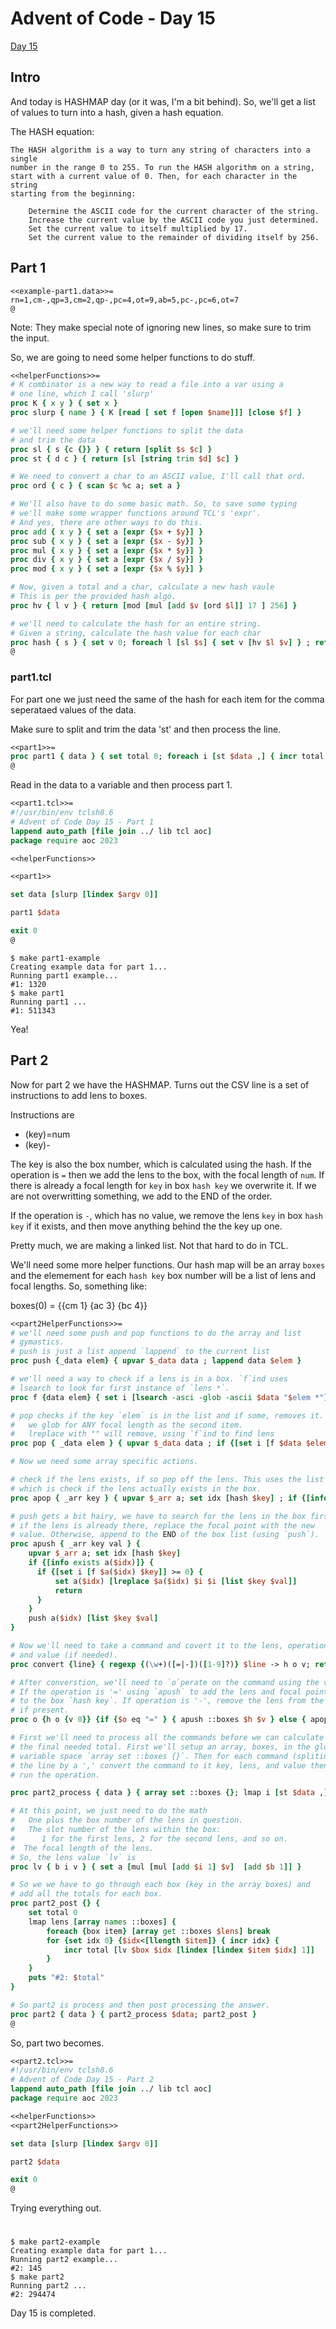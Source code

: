 # Advent of Code - Day 15

[Day 15](https://adventofcode.com/2023/day/15)

## Intro

And today is HASHMAP day (or it was, I'm a bit behind). So, we'll get a 
list of values to turn into a hash, given a hash equation. 

The HASH equation:

``` shell
The HASH algorithm is a way to turn any string of characters into a single 
number in the range 0 to 255. To run the HASH algorithm on a string, 
start with a current value of 0. Then, for each character in the string 
starting from the beginning:

    Determine the ASCII code for the current character of the string.
    Increase the current value by the ASCII code you just determined.
    Set the current value to itself multiplied by 17.
    Set the current value to the remainder of dividing itself by 256.
```

## Part 1

``` text
<<example-part1.data>>=
rn=1,cm-,qp=3,cm=2,qp-,pc=4,ot=9,ab=5,pc-,pc=6,ot=7
@
```

Note: They make special note of ignoring new lines, so make sure to 
trim the input. 

So, we are going to need some helper functions to do stuff.

``` tcl
<<helperFunctions>>=
# K combinator is a new way to read a file into a var using a 
# one line, which I call 'slurp'
proc K { x y } { set x }
proc slurp { name } { K [read [ set f [open $name]]] [close $f] }

# we'll need some helper functions to split the data
# and trim the data
proc sl { s {c {}} } { return [split $s $c] }
proc st { d c } { return [sl [string trim $d] $c] }

# We need to convert a char to an ASCII value, I'll call that ord.
proc ord { c } { scan $c %c a; set a }

# We'll also have to do some basic math. So, to save some typing
# we'll make some wrapper functions around TCL's 'expr'.
# And yes, there are other ways to do this. 
proc add { x y } { set a [expr {$x + $y}] }
proc sub { x y } { set a [expr {$x - $y}] }
proc mul { x y } { set a [expr {$x * $y}] }
proc div { x y } { set a [expr {$x / $y}] }
proc mod { x y } { set a [expr {$x % $y}] }

# Now, given a total and a char, calculate a new hash vaule
# This is per the provided hash algo.
proc hv { l v } { return [mod [mul [add $v [ord $l]] 17 ] 256] }

# we'll need to calculate the hash for an entire string.
# Given a string, calculate the hash value for each char
proc hash { s } { set v 0; foreach l [sl $s] { set v [hv $l $v] } ; return $v }
@
```

### part1.tcl 

For part one we just need the same of the hash for each item for the comma 
seperataed values of the data.

Make sure to split and trim the data 'st' and then process the line.

``` tcl 
<<part1>>=
proc part1 { data } { set total 0; foreach i [st $data ,] { incr total [hash $i] } ; puts "#1: $total" }
@
```

Read in the data to a variable and then process part 1.

``` tcl
<<part1.tcl>>=
#!/usr/bin/env tclsh8.6
# Advent of Code Day 15 - Part 1
lappend auto_path [file join ../ lib tcl aoc]
package require aoc 2023

<<helperFunctions>>

<<part1>>

set data [slurp [lindex $argv 0]]

part1 $data

exit 0
@
```

``` shell
$ make part1-example
Creating example data for part 1...
Running part1 example...
#1: 1320
$ make part1
Running part1 ...
#1: 511343
```

Yea! 

## Part 2

Now for part 2 we have the HASHMAP. Turns out the CSV line is a set of 
instructions to add lens to boxes. 

Instructions are 

* (key)=num
* (key)-

The key is also the box number, which is calculated using the hash. If
the operation is `=` then we add the lens to the box, with the focal 
length of `num`. If there is already a focal length for `key` in box
`hash key` we overwrite it. If we are not overwritting something, we 
add to the END of the order. 

If the operation is `-`, which has no value, we remove the lens `key`
in box `hash key` if it exists, and then move anything behind the 
the key up one. 

Pretty much, we are making a linked list. Not that hard to do in TCL.

We'll need some more helper functions. Our hash map will be an array
`boxes` and the elemement for each `hash key` box number will be a list 
of lens and focal lengths. So, something like:
 
boxes(0) = {{cm 1} {ac 3} {bc 4}}

``` tcl
<<part2HelperFunctions>>=
# we'll need some push and pop functions to do the array and list 
# gymastics.
# push is just a list append `lappend` to the current list
proc push {_data elem} { upvar $_data data ; lappend data $elem }

# we'll need a way to check if a lens is in a box. `f`ind uses
# lsearch to look for first instance of `lens *`.
proc f {data elem} { set i [lsearch -asci -glob -ascii $data "$elem *"] }

# pop checks if the key `elem` is in the list and if some, removes it. 
#   we glob for ANY focal length as the second item.
#   lreplace with "" will remove, using `f`ind to find lens
proc pop { _data elem } { upvar $_data data ; if {[set i [f $data $elem]]>=0} { set data [lreplace $data $i $i] } }

# Now we need some array specific actions.

# check if the lens exists, if so pop off the lens. This uses the list `pop` 
# which is check if the lens actually exists in the box.
proc apop { _arr key } { upvar $_arr a; set idx [hash $key] ; if {[info exists a($idx)]} {pop a($idx) $key }}

# push gets a bit hairy, we have to search for the lens in the box first. 
# if the lens is already there, replace the focal point with the new 
# value. Otherwise, append to the END of the box list (using `push`).
proc apush { _arr key val } {
    upvar $_arr a; set idx [hash $key]
    if {[info exists a($idx)]} {
      if {[set i [f $a($idx) $key]] >= 0} {
          set a($idx) [lreplace $a($idx) $i $i [list $key $val]]
          return
      }
    }
    push a($idx) [list $key $val]
}

# Now we'll need to take a command and covert it to the lens, operation,
# and value (if needed). 
proc convert {line} { regexp {(\w+)([=|-])([1-9]?)} $line -> h o v; return [list $h $o $v] }

# After converstion, we'll need to `o`perate on the command using the values.
# If the operation is '=' using `apush` to add the lens and focal point
# to the box `hash key`. If operation is '-', remove the lens from the box
# if present.
proc o {h o {v 0}} {if {$o eq "=" } { apush ::boxes $h $v } else { apop ::boxes $h }  }

# First we'll need to process all the commands before we can calculate 
# the final needed total. First we'll setup an array, boxes, in the global
# variable space `array set ::boxes {}`. Then for each command (spliting
# the line by a ',' convert the command to it key, lens, and value then 
# run the operation.

proc part2_process { data } { array set ::boxes {}; lmap i [st $data ,]  { foreach {hash op val} [convert $i] { o $hash $op $val } } }

# At this point, we just need to do the math
#   One plus the box number of the lens in question.
#   The slot number of the lens within the box: 
#      1 for the first lens, 2 for the second lens, and so on.
#  The focal length of the lens.
# So, the lens value `lv` is 
proc lv { b i v } { set a [mul [mul [add $i 1] $v]  [add $b 1]] }

# So we we have to go through each box (key in the array boxes) and 
# add all the totals for each box.
proc part2_post {} {
    set total 0
    lmap lens [array names ::boxes] {
        foreach {box item} [array get ::boxes $lens] break
        for {set idx 0} {$idx<[llength $item]} { incr idx} {
            incr total [lv $box $idx [lindex [lindex $item $idx] 1]]
        }
    }
    puts "#2: $total"
}

# So part2 is process and then post processing the answer.
proc part2 { data } { part2_process $data; part2_post }
@
```

So, part two becomes.

``` tcl 
<<part2.tcl>>=
#!/usr/bin/env tclsh8.6
# Advent of Code Day 15 - Part 2
lappend auto_path [file join ../ lib tcl aoc]
package require aoc 2023

<<helperFunctions>>
<<part2HelperFunctions>>

set data [slurp [lindex $argv 0]]

part2 $data

exit 0
@
```

Trying everything out.
#
``` shell
$ make part2-example
Creating example data for part 1...
Running part2 example...
#2: 145
$ make part2
Running part2 ...
#2: 294474
```

Day 15 is completed.
